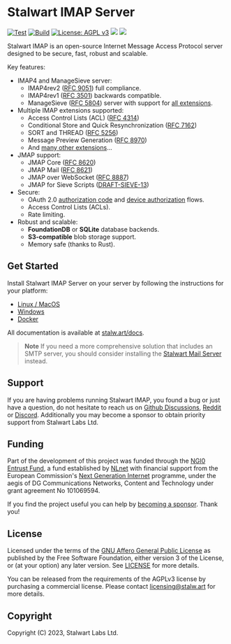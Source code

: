 # Stalwart IMAP Server

[![Test](https://github.com/stalwartlabs/mail-server/actions/workflows/test.yml/badge.svg)](https://github.com/stalwartlabs/mail-server/actions/workflows/test.yml)
[![Build](https://github.com/stalwartlabs/imap-server/actions/workflows/build.yml/badge.svg)](https://github.com/stalwartlabs/imap-server/actions/workflows/build.yml)
[![License: AGPL v3](https://img.shields.io/badge/License-AGPL_v3-blue.svg)](https://www.gnu.org/licenses/agpl-3.0)
[![](https://img.shields.io/discord/923615863037390889?label=Chat)](https://discord.gg/jVAuShSdNZ)
[![](https://img.shields.io/twitter/follow/stalwartlabs?style=flat)](https://twitter.com/stalwartlabs)

Stalwart IMAP is an open-source Internet Message Access Protocol server designed to be secure, fast, robust and scalable.

Key features:

- IMAP4 and ManageSieve server:
  - IMAP4rev2 ([RFC 9051](https://datatracker.ietf.org/doc/html/rfc9051)) full compliance.
  - IMAP4rev1 ([RFC 3501](https://datatracker.ietf.org/doc/html/rfc3501)) backwards compatible.
  - ManageSieve ([RFC 5804](https://datatracker.ietf.org/doc/html/rfc5804)) server with support for [all extensions](https://www.iana.org/assignments/sieve-extensions/sieve-extensions.xhtml).
- Multiple IMAP extensions supported:
  - Access Control Lists (ACL) ([RFC 4314](https://datatracker.ietf.org/doc/html/rfc4314))
  - Conditional Store and Quick Resynchronization ([RFC 7162](https://datatracker.ietf.org/doc/html/rfc7162))
  - SORT and THREAD ([RFC 5256](https://datatracker.ietf.org/doc/html/rfc5256))
  - Message Preview Generation ([RFC 8970](https://datatracker.ietf.org/doc/html/rfc8970))
  - And [many other extensions](https://stalw.art/docs/development/rfcs#imap4-and-extensions)...
- JMAP support:
  - JMAP Core ([RFC 8620](https://datatracker.ietf.org/doc/html/rfc8620))
  - JMAP Mail ([RFC 8621](https://datatracker.ietf.org/doc/html/rfc8621))
  - JMAP over WebSocket ([RFC 8887](https://datatracker.ietf.org/doc/html/rfc8887))
  - JMAP for Sieve Scripts ([DRAFT-SIEVE-13](https://www.ietf.org/archive/id/draft-ietf-jmap-sieve-13.html))
- Secure:
  - OAuth 2.0 [authorization code](https://www.rfc-editor.org/rfc/rfc8628) and [device authorization](https://www.rfc-editor.org/rfc/rfc8628) flows.
  - Access Control Lists (ACLs).
  - Rate limiting.
- Robust and scalable:
  - **FoundationDB** or **SQLite** database backends.
  - **S3-compatible** blob storage support.
  - Memory safe (thanks to Rust).

## Get Started

Install Stalwart IMAP Server on your server by following the instructions for your platform:

- [Linux / MacOS](https://stalw.art/docs/install/linux)
- [Windows](https://stalw.art/docs/install/windows)
- [Docker](https://stalw.art/docs/install/docker)

All documentation is available at [stalw.art/docs](https://stalw.art/docs).

> **Note**
> If you need a more comprehensive solution that includes an SMTP server, you should consider installing the [Stalwart Mail Server](https://github.com/stalwartlabs/mail-server) instead.

## Support

If you are having problems running Stalwart IMAP, you found a bug or just have a question,
do not hesitate to reach us on [Github Discussions](https://github.com/stalwartlabs/imap-server/discussions),
[Reddit](https://www.reddit.com/r/stalwartlabs) or [Discord](https://discord.gg/jVAuShSdNZ).
Additionally you may become a sponsor to obtain priority support from Stalwart Labs Ltd.

## Funding

Part of the development of this project was funded through the [NGI0 Entrust Fund](https://nlnet.nl/entrust), a fund established by [NLnet](https://nlnet.nl/) with financial support from the European Commission's [Next Generation Internet](https://ngi.eu/) programme, under the aegis of DG Communications Networks, Content and Technology under grant agreement No 101069594.

If you find the project useful you can help by [becoming a sponsor](https://github.com/sponsors/stalwartlabs). Thank you!

## License

Licensed under the terms of the [GNU Affero General Public License](https://www.gnu.org/licenses/agpl-3.0.en.html) as published by
the Free Software Foundation, either version 3 of the License, or (at your option) any later version.
See [LICENSE](LICENSE) for more details.

You can be released from the requirements of the AGPLv3 license by purchasing
a commercial license. Please contact licensing@stalw.art for more details.
  
## Copyright

Copyright (C) 2023, Stalwart Labs Ltd.

